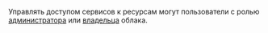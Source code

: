 Управлять доступом сервисов к ресурсам могут пользователи с ролью [администратора](../../resource-manager/security/index.md#resource-manager-admin) или [владельца](../../resource-manager/security/index.md#resource-manager-clouds-owner) облака.